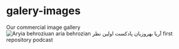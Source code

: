 # galery-images
Our commercial image gallery
<img src="https://up.20script.ir/file/1bcd-InShot-20230430-042925985.jpg" alt="Aryia behroziuan aria behrozian آریا بهروزیان پادکست اولین نظر first repository podcast"/>

